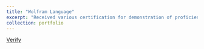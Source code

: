 ```yaml
---
title: "Wolfram Language"
excerpt: "Received various certification for demonstration of proficiency in the language."
collection: portfolio
---
```

[Verify](https://1drv.ms/f/s!AllCcwLfbSCpiXQzQYf3WehqK1pP?e=dIAZtf)